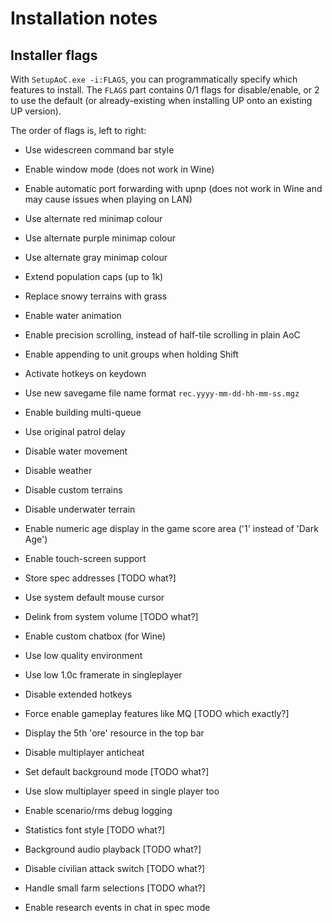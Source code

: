 # Installation notes

## Installer flags

With `SetupAoC.exe -i:FLAGS`, you can programmatically specify which features to install. The `FLAGS` part contains 0/1 flags for disable/enable, or 2 to use the default (or already-existing when installing UP onto an existing UP version).

The order of flags is, left to right:

- Use widescreen command bar style
- Enable window mode (does not work in Wine)
- Enable automatic port forwarding with upnp (does not work in Wine and may cause issues when playing on LAN)

- Use alternate red minimap colour
- Use alternate purple minimap colour
- Use alternate gray minimap colour
- Extend population caps (up to 1k)
- Replace snowy terrains with grass
- Enable water animation
- Enable precision scrolling, instead of half-tile scrolling in plain AoC
- Enable appending to unit groups when holding Shift
- Activate hotkeys on keydown

- Use new savegame file name format `rec.yyyy-mm-dd-hh-mm-ss.mgz`
- Enable building multi-queue
- Use original patrol delay
- Disable water movement
- Disable weather
- Disable custom terrains
- Disable underwater terrain
- Enable numeric age display in the game score area ('1' instead of 'Dark Age')
- Enable touch-screen support
- Store spec addresses [TODO what?]
- Use system default mouse cursor

- Delink from system volume [TODO what?]
- Enable custom chatbox (for Wine)
- Use low quality environment
- Use low 1.0c framerate in singleplayer
- Disable extended hotkeys
- Force enable gameplay features like MQ [TODO which exactly?]
- Display the 5th 'ore' resource in the top bar
- Disable multiplayer anticheat
- Set default background mode [TODO what?]
- Use slow multiplayer speed in single player too
- Enable scenario/rms debug logging
- Statistics font style [TODO what?]
- Background audio playback [TODO what?]
- Disable civilian attack switch [TODO what?]
- Handle small farm selections [TODO what?]
- Enable research events in chat in spec mode
